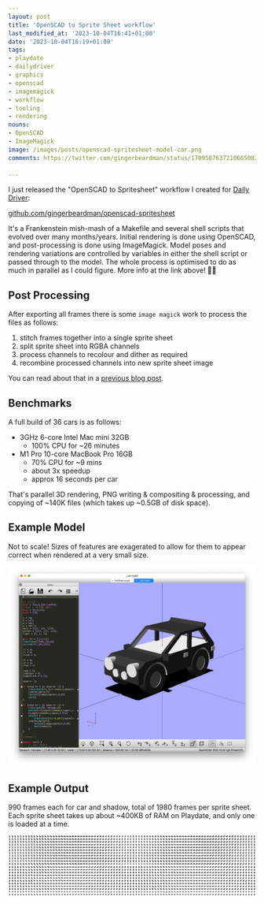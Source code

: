 ```yaml
---
layout: post
title: 'OpenSCAD to Sprite Sheet workflow'
last_modified_at: '2023-10-04T16:41+01:00'
date: '2023-10-04T16:19+01:00'
tags:
- playdate
- dailydriver
- graphics
- openscad
- imagemagick
- workflow
- tooling
- rendering
nouns:
- OpenSCAD
- ImageMagick
image: /images/posts/openscad-spritesheet-model-car.png
comments: https://twitter.com/gingerbeardman/status/1709587637210665082

---
```


I just released the "OpenSCAD to Spritesheet" workflow I created for [Daily Driver](/tag/dailydriver/):

[github.com/gingerbeardman/openscad-spritesheet](https://github.com/gingerbeardman/openscad-spritesheet)

It's a Frankenstein mish-mash of a Makefile and several shell scripts that evolved over many months/years. Initial rendering is done using OpenSCAD, and post-processing is done using ImageMagick. Model poses and rendering variations are controlled by variables in either the shell script or passed through to the model. The whole process is optimised to do as much in parallel as I could figure. More info at the link above! 🚗💨

## Post Processing

After exporting all frames there is some `image magick` work to process the files as follows:
1. stitch frames together into a single sprite sheet
2. split sprite sheet into RGBA channels
3. process channels to recolour and dither as required
4. recombine processed channels into new sprite sheet image

You can read about that in a [previous blog post](/2021/06/05/channelling-rgb-into-1bit/).

## Benchmarks

A full build of 36 cars is as follows:

- 3GHz 6-core Intel Mac mini 32GB
  - 100% CPU for ~26 minutes
- M1 Pro 10-core MacBook Pro 16GB
  - 70% CPU for ~9 mins
  - about 3x speedup
  - approx 16 seconds per car

That's parallel 3D rendering, PNG writing & compositing & processing, and copying of ~140K files (which takes up ~0.5GB of disk space).

## Example Model

Not to scale! Sizes of features are exagerated to allow for them to appear correct when rendered at a very small size.

![PNG](/images/posts/openscad-spritesheet-model-car.png)

## Example Output

990 frames each for car and shadow, total of 1980 frames per sprite sheet. Each sprite sheet takes up about ~400KB of RAM on Playdate, and only one is loaded at a time.

[![PNG](/images/posts/openscad-spritesheet-car-table-38-38.png)](/images/posts/openscad-spritesheet-car-table-38-38.png)